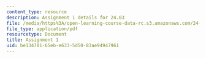 ```yaml
---
content_type: resource
description: Assignment 1 details for 24.03
file: /media/https%3A/open-learning-course-data-rc.s3.amazonaws.com/24-03-good-food-ethics-and-politics-of-food-spring-2017/be13470165ebe6335d5083ae94947961_MIT24_03_assignment1.pdf
file_type: application/pdf
resourcetype: Document
title: Assignment 1
uid: be134701-65eb-e633-5d50-83ae94947961
---
```

